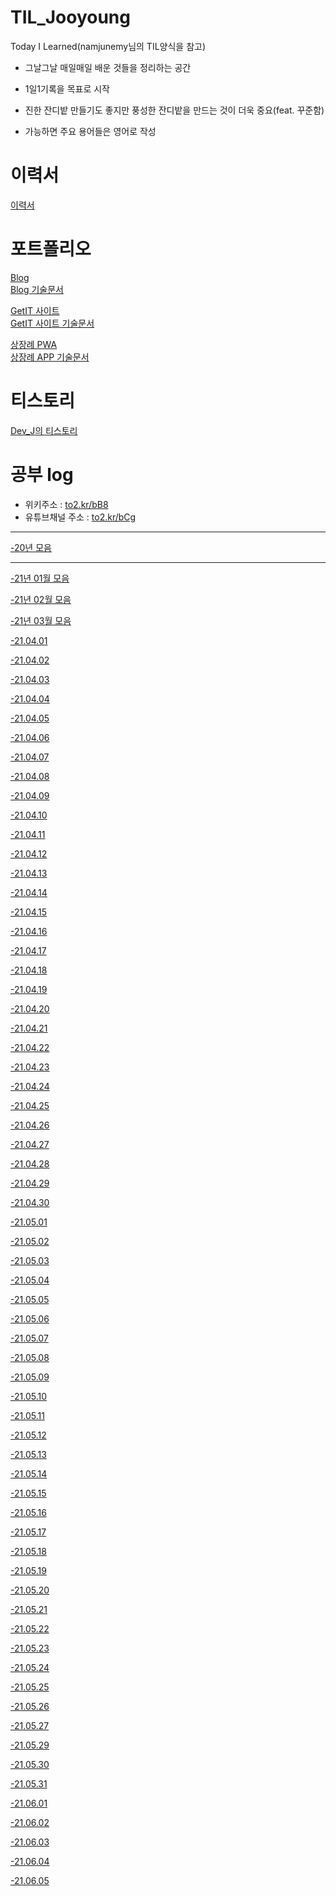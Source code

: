 # TIL_Jooyoung
Today I Learned(namjunemy님의 TIL양식을 참고)

- 그날그날 매일매일 배운 것들을 정리하는 공간

- 1일1기록을 목표로 시작

- 진한 잔디밭 만들기도 좋지만 풍성한 잔디밭을 만드는 것이 더욱 중요(feat. 꾸준함)

- 가능하면 주요 용어들은 영어로 작성

# 이력서
[이력서](https://www.notion.so/97097c42327b452ab8ba6ec2d81f2a5b)

# 포트폴리오
[Blog](https://blog.devj.me/)
<br>
[Blog 기술문서](https://www.notion.so/BLOG-7cf509b2d23045ab8f4a719120fb8383)

[GetIT 사이트](https://getit.devj.me/)
<br>
[GetIT 사이트 기술문서](https://www.notion.so/GetIT-235b60564d13425bb75997e56bf82321)

[상장례 PWA](https://sangjangrye.web.app/)
<br>
[상장례 APP 기술문서](https://www.notion.so/APP-c35903290b534c9794b97370d6347912)

# 티스토리
[Dev_J의 티스토리](https://cjy324.tistory.com/)

# 공부 log
- 위키주소 : [to2.kr/bB8](https://to2.kr/bB8)
- 유튜브채널 주소 : [to2.kr/bCg](https://to2.kr/bCg)

<hr>

[-20년 모음](https://github.com/cjy324/TIL_Jooyoung/wiki/%EA%B3%B5%EB%B6%80log(20%EB%85%84-%EB%AA%A8%EC%9D%8C))
<hr>

[-21년 01월 모음](https://github.com/cjy324/TIL_Jooyoung/wiki/%EA%B3%B5%EB%B6%80log(21%EB%85%84-01%EC%9B%94))

[-21년 02월 모음](https://github.com/cjy324/TIL_Jooyoung/wiki/%EA%B3%B5%EB%B6%80log(21%EB%85%84-02%EC%9B%94))

[-21년 03월 모음](https://github.com/cjy324/TIL_Jooyoung/wiki/%EA%B3%B5%EB%B6%80log(21%EB%85%84-03%EC%9B%94))

[-21.04.01](https://github.com/cjy324/TIL_Jooyoung/blob/main/21.04.01)

[-21.04.02](https://github.com/cjy324/TIL_Jooyoung/blob/main/21.04.02)

[-21.04.03](https://github.com/cjy324/TIL_Jooyoung/blob/main/21.04.03)

[-21.04.04](https://github.com/cjy324/TIL_Jooyoung/blob/main/21.04.04)

[-21.04.05](https://github.com/cjy324/TIL_Jooyoung/blob/main/21.04.05)

[-21.04.06](https://github.com/cjy324/TIL_Jooyoung/blob/main/21.04.06)

[-21.04.07](https://github.com/cjy324/TIL_Jooyoung/blob/main/21.04.07)

[-21.04.08](https://github.com/cjy324/TIL_Jooyoung/blob/main/21.04.08)

[-21.04.09](https://github.com/cjy324/TIL_Jooyoung/blob/main/21.04.09)

[-21.04.10](https://github.com/cjy324/TIL_Jooyoung/blob/main/21.04.10)

[-21.04.11](https://github.com/cjy324/TIL_Jooyoung/blob/main/21.04.11)

[-21.04.12](https://github.com/cjy324/TIL_Jooyoung/blob/main/21.04.12)

[-21.04.13](https://github.com/cjy324/TIL_Jooyoung/blob/main/21.04.13)

[-21.04.14](https://github.com/cjy324/TIL_Jooyoung/blob/main/21.04.14)

[-21.04.15](https://github.com/cjy324/TIL_Jooyoung/blob/main/21.04.15)

[-21.04.16](https://github.com/cjy324/TIL_Jooyoung/blob/main/21.04.16)

[-21.04.17](https://github.com/cjy324/TIL_Jooyoung/blob/main/21.04.17)

[-21.04.18](https://github.com/cjy324/TIL_Jooyoung/blob/main/21.04.18)

[-21.04.19](https://github.com/cjy324/TIL_Jooyoung/blob/main/21.04.19)

[-21.04.20](https://github.com/cjy324/TIL_Jooyoung/blob/main/21.04.20)

[-21.04.21](https://github.com/cjy324/TIL_Jooyoung/blob/main/21.04.21)

[-21.04.22](https://github.com/cjy324/TIL_Jooyoung/blob/main/21.04.22)

[-21.04.23](https://github.com/cjy324/TIL_Jooyoung/blob/main/21.04.23)

[-21.04.24](https://github.com/cjy324/TIL_Jooyoung/blob/main/21.04.24)

[-21.04.25](https://github.com/cjy324/TIL_Jooyoung/blob/main/21.04.25)

[-21.04.26](https://github.com/cjy324/TIL_Jooyoung/blob/main/21.04.26)

[-21.04.27](https://github.com/cjy324/TIL_Jooyoung/blob/main/21.04.27)

[-21.04.28](https://github.com/cjy324/TIL_Jooyoung/blob/main/21.04.28)

[-21.04.29](https://github.com/cjy324/TIL_Jooyoung/blob/main/21.04.29)

[-21.04.30](https://github.com/cjy324/TIL_Jooyoung/blob/main/21.04.30)

[-21.05.01](https://github.com/cjy324/TIL_Jooyoung/blob/main/21.05.01)

[-21.05.02](https://github.com/cjy324/TIL_Jooyoung/blob/main/21.05.02)

[-21.05.03](https://github.com/cjy324/TIL_Jooyoung/blob/main/21.05.03)

[-21.05.04](https://github.com/cjy324/TIL_Jooyoung/blob/main/21.05.04)

[-21.05.05](https://github.com/cjy324/TIL_Jooyoung/blob/main/21.05.05)

[-21.05.06](https://github.com/cjy324/TIL_Jooyoung/blob/main/21.05.06)

[-21.05.07](https://github.com/cjy324/TIL_Jooyoung/blob/main/21.05.07)

[-21.05.08](https://github.com/cjy324/TIL_Jooyoung/blob/main/21.05.08)

[-21.05.09](https://github.com/cjy324/TIL_Jooyoung/blob/main/21.05.09)

[-21.05.10](https://github.com/cjy324/TIL_Jooyoung/blob/main/21.05.10)

[-21.05.11](https://github.com/cjy324/TIL_Jooyoung/blob/main/21.05.11)

[-21.05.12](https://github.com/cjy324/TIL_Jooyoung/blob/main/21.05.12)

[-21.05.13](https://github.com/cjy324/TIL_Jooyoung/blob/main/21.05.13)

[-21.05.14](https://github.com/cjy324/TIL_Jooyoung/blob/main/21.05.14)

[-21.05.15](https://github.com/cjy324/TIL_Jooyoung/blob/main/21.05.15)

[-21.05.16](https://github.com/cjy324/TIL_Jooyoung/blob/main/21.05.16)

[-21.05.17](https://github.com/cjy324/TIL_Jooyoung/blob/main/21.05.17)

[-21.05.18](https://github.com/cjy324/TIL_Jooyoung/blob/main/21.05.18)

[-21.05.19](https://github.com/cjy324/TIL_Jooyoung/blob/main/21.05.19)

[-21.05.20](https://github.com/cjy324/TIL_Jooyoung/blob/main/21.05.20)

[-21.05.21](https://github.com/cjy324/TIL_Jooyoung/blob/main/21.05.21)

[-21.05.22](https://github.com/cjy324/TIL_Jooyoung/blob/main/21.05.22)

[-21.05.23](https://github.com/cjy324/TIL_Jooyoung/blob/main/21.05.23)

[-21.05.24](https://github.com/cjy324/TIL_Jooyoung/blob/main/21.05.24)

[-21.05.25](https://github.com/cjy324/TIL_Jooyoung/blob/main/21.05.25)

[-21.05.26](https://github.com/cjy324/TIL_Jooyoung/blob/main/21.05.26)

[-21.05.27](https://github.com/cjy324/TIL_Jooyoung/blob/main/21.05.27)

[-21.05.29](https://github.com/cjy324/TIL_Jooyoung/blob/main/21.05.29)

[-21.05.30](https://github.com/cjy324/TIL_Jooyoung/blob/main/21.05.30)

[-21.05.31](https://github.com/cjy324/TIL_Jooyoung/blob/main/21.05.31)

[-21.06.01](https://github.com/cjy324/TIL_Jooyoung/blob/main/21.06.01)

[-21.06.02](https://github.com/cjy324/TIL_Jooyoung/blob/main/21.06.02)

[-21.06.03](https://github.com/cjy324/TIL_Jooyoung/blob/main/21.06.03)

[-21.06.04](https://github.com/cjy324/TIL_Jooyoung/blob/main/21.06.04)

[-21.06.05](https://github.com/cjy324/TIL_Jooyoung/blob/main/21.06.05)
